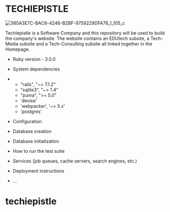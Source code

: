 # TECHIEPISTLE

![380A3E7C-BAC6-4246-B2BF-9759229DFA78_1_105_c](https://github.com/LizzyOrji123/techiepistle/assets/105787332/e436f8e6-65ad-4d5d-a8c4-91ecce06c789)

Techiepistle is a Software Company and this repository will be used to build the company's website. The website contains an EDUtech subsite, a Tech-Media subsite and a Tech-Consulting subsite all linked together in the Homepage.

* Ruby version - 3.0.0

* System dependencies
* - "rails", "~> 7.1.2"
  - "sqlite3", "~> 1.4"
  - "puma", ">= 5.0"
  - 'devise'
  - 'webpacker', '~> 5.x'
  - 'postgres'

* Configuration

* Database creation

* Database initialization

* How to run the test suite

* Services (job queues, cache servers, search engines, etc.)

* Deployment instructions

* ...
# techiepistle
